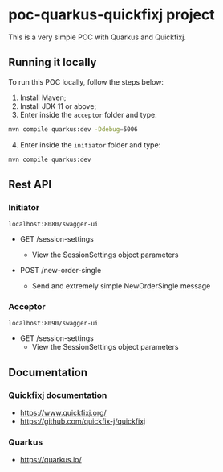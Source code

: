 # poc-quarkus-quickfixj project

This is a very simple POC with Quarkus and Quickfixj.

## Running it locally

To run this POC locally, follow the steps below:
1. Install Maven;
2. Install JDK 11 or above;
3. Enter inside the `acceptor` folder and type:
```bash
mvn compile quarkus:dev -Ddebug=5006
```

4. Enter inside the `initiator` folder and type:
```bash
mvn compile quarkus:dev
```

## Rest API

### Initiator
```
localhost:8080/swagger-ui
```
- GET /session-settings
  - View the SessionSettings object parameters

- POST /new-order-single
  - Send and extremely simple NewOrderSingle message


### Acceptor
```
localhost:8090/swagger-ui
```
- GET /session-settings
  - View the SessionSettings object parameters

## Documentation

### Quickfixj documentation
- https://www.quickfixj.org/
- https://github.com/quickfix-j/quickfixj


### Quarkus
- https://quarkus.io/

